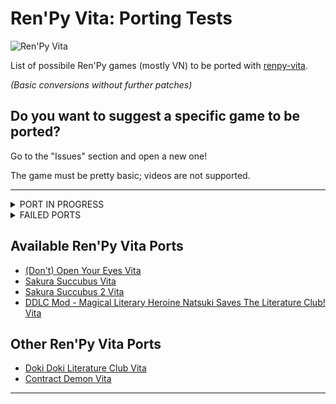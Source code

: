 # Ren'Py Vita: Porting Tests


![Ren'Py Vita](https://i.ibb.co/MB8wvG6/Tk-L6-PRey-H926q-Ph9utlp-Nv6-HUihn-I6-X0-RUh-Gnlg-sc.webp)

List of possibile Ren'Py games (mostly VN) to be ported with [renpy-vita](https://github.com/SonicMastr/renpy-vita).

_(Basic conversions without further patches)_

## Do you want to suggest a specific game to be ported? 
Go to the "Issues" section and open a new one! 

The game must be pretty basic; videos are not supported.

---

<details><summary>PORT IN PROGRESS</summary>
<p>

#### WORKING ON:
      - Sakura Succubus III
      - Sakura Succubus IV
      - Hike Back
  
 #### FUTURE TESTS:
      - Sakura Sadist
      - Maid Mansion
      - Katawa Shoujo
      - Coming Out on Top
      - Harvest December: Reharvested
      - Higurashi Matsuri
      - Fall of drop-Sound into prison
      - Fatal Twelve
      - Coffee Talk!
      - Kiss for the Petals: Maidens of Michael renpy

</p>
</details>

<details><summary>FAILED PORTS</summary>
<p>

      
 #### UNAVOIDABLE REN'PY ERROR DURING GAME SESSION:
      - Sakura Dungeon (1st fight)
      - Milk Outside a Bag of Milk Outside a Bag of Milk (Opening cutscenes and starting the main game)

  
 #### DOESN'T BOOT:
      - Toketsu
      - Analogue - A Hate Story
      - Strike The Light
      - Hate Plus
      - Long Live the Queen
      - Over The Hills And Far Away
</p>
</details>

## Available Ren'Py Vita Ports
- [(Don't) Open Your Eyes Vita](https://github.com/SilverCrow2323/Don-t-OpenYourVita)
- [Sakura Succubus Vita](https://github.com/SilverCrow2323/Sakura-Succubus-Vita)
- [Sakura Succubus 2 Vita](https://github.com/SilverCrow2323/Sakura-Succubus-2-Vita)
- [DDLC Mod - Magical Literary Heroine Natsuki Saves The Literature Club! Vita](https://github.com/SilverCrow2323/Magical-Literary-Heroine-Natsuki-Saves-The-Literature-Club-Vita)

## Other Ren'Py Vita Ports
- [Doki Doki Literature Club Vita](https://github.com/SonicMastr/Doki-Doki-Literature-Club-Vita)<br>
- [Contract Demon Vita](https://github.com/SonicMastr/Contract-Demon-Vita)

---


